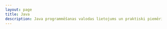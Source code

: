 ```yaml
---
layout: page
title: Java
description: Java programmēšanas valodas lietojums un praktiski piemēri
---
```


